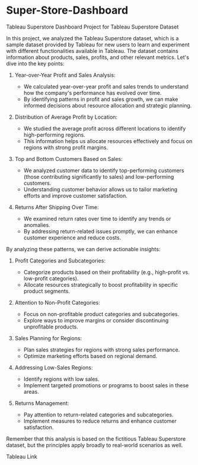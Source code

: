 # Super-Store-Dashboard

Tableau Superstore Dashboard Project for Tableau Superstore Dataset

In this project, we analyzed the Tableau Superstore dataset, which is a sample dataset provided by Tableau for new users to learn and experiment with different functionalities available in Tableau. The dataset contains information about products, sales, profits, and other relevant metrics. Let's dive into the key points:

1. Year-over-Year Profit and Sales Analysis:
   - We calculated year-over-year profit and sales trends to understand how the company's performance has evolved over time.
   - By identifying patterns in profit and sales growth, we can make informed decisions about resource allocation and strategic planning.

2. Distribution of Average Profit by Location:
   - We studied the average profit across different locations to identify high-performing regions.
   - This information helps us allocate resources effectively and focus on regions with strong profit margins.

3. Top and Bottom Customers Based on Sales:
   - We analyzed customer data to identify top-performing customers (those contributing significantly to sales) and low-performing customers.
   - Understanding customer behavior allows us to tailor marketing efforts and improve customer satisfaction.

4. Returns After Shipping Over Time:
   - We examined return rates over time to identify any trends or anomalies.
   - By addressing return-related issues promptly, we can enhance customer experience and reduce costs.



By analyzing these patterns, we can derive actionable insights:

1. Profit Categories and Subcategories:
   - Categorize products based on their profitability (e.g., high-profit vs. low-profit categories).
   - Allocate resources strategically to boost profitability in specific product segments.

2. Attention to Non-Profit Categories:
   - Focus on non-profitable product categories and subcategories.
   - Explore ways to improve margins or consider discontinuing unprofitable products.

3. Sales Planning for Regions:
   - Plan sales strategies for regions with strong sales performance.
   - Optimize marketing efforts based on regional demand.

4. Addressing Low-Sales Regions:
   - Identify regions with low sales.
   - Implement targeted promotions or programs to boost sales in these areas.

5. Returns Management:
   - Pay attention to return-related categories and subcategories.
   - Implement measures to reduce returns and enhance customer satisfaction.

Remember that this analysis is based on the fictitious Tableau Superstore dataset, but the principles apply broadly to real-world scenarios as well.

Tableau Link

